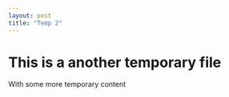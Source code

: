 ```yaml
---
layout: post
title: "Temp 2"
---
```


# This is a another temporary file

With some more temporary content
